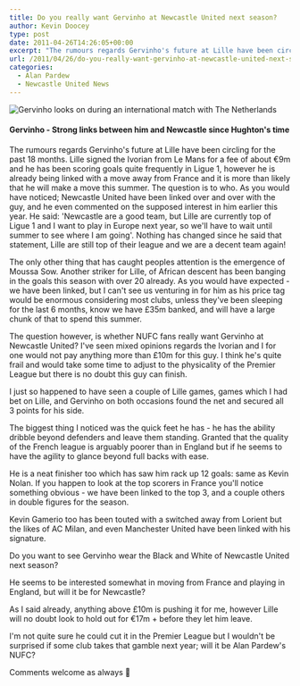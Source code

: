 ```yaml
---
title: Do you really want Gervinho at Newcastle United next season?
author: Kevin Doocey
type: post
date: 2011-04-26T14:26:05+00:00
excerpt: "The rumours regards Gervinho's future at Lille have been circling for the past 18 months. Lille signed the Ivorian from Le Mans for a fee.."
url: /2011/04/26/do-you-really-want-gervinho-at-newcastle-united-next-season/
categories:
  - Alan Pardew
  - Newcastle United News
---
```


![Gervinho looks on during an international match with The Netherlands](https://www.tynetime.com/wp-content/uploads/2011/04/Gervinho-Newcastle-United.jpg "Gervinho-Newcastle-United")

#### Gervinho - Strong links between him and Newcastle since Hughton's time

The rumours regards Gervinho's future at Lille have been circling for the past 18 months. Lille signed the Ivorian from Le Mans for a fee of about €9m and he has been scoring goals quite frequently in Ligue 1, however he is already being linked with a move away from France and it is more than likely that he will make a move this summer. The question is to who. As you would have noticed; Newcastle United have been linked over and over with the guy, and he even commented on the supposed interest in him earlier this year. He said: 'Newcastle are a good team, but Lille are currently top of Ligue 1 and I want to play in Europe next year, so we'll have to wait until summer to see where I am going'. Nothing has changed since he said that statement, Lille are still top of their league and we are a decent team again!

The only other thing that has caught peoples attention is the emergence of Moussa Sow. Another striker for Lille, of African descent has been banging in the goals this season with over 20 already. As you would have expected - we have been linked, but I can't see us venturing in for him as his price tag would be enormous considering most clubs, unless they've been sleeping for the last 6 months, know we have £35m banked, and will have a large chunk of that to spend this summer.

The question however, is whether NUFC fans really want Gervinho at Newcastle United? I've seen mixed opinions regards the Ivorian and I for one would not pay anything more than £10m for this guy. I think he's quite frail and would take some time to adjust to the physicality of the Premier League but there is no doubt this guy can finish.

I just so happened to have seen a couple of Lille games, games which I had bet on Lille, and Gervinho on both occasions found the net and secured all 3 points for his side.

The biggest thing I noticed was the quick feet he has - he has the ability dribble beyond defenders and leave them standing. Granted that the quality of the French league is arguably poorer than in England but if he seems to have the agility to glance beyond full backs with ease.

He is a neat finisher too which has saw him rack up 12 goals: same as Kevin Nolan. If you happen to look at the top scorers in France you'll notice something obvious - we have been linked to the top 3, and a couple others in double figures for the season.

Kevin Gamerio too has been touted with a switched away from Lorient but the likes of AC Milan, and even Manchester United have been linked with his signature.

Do you want to see Gervinho wear the Black and White of Newcastle United next season?

He seems to be interested somewhat in moving from France and playing in England, but will it be for Newcastle?

As I said already, anything above £10m is pushing it for me, however Lille will no doubt look to hold out for €17m + before they let him leave.

I'm not quite sure he could cut it in the Premier League but I wouldn't be surprised if some club takes that gamble next year; will it be Alan Pardew's NUFC?

Comments welcome as always 🙂

